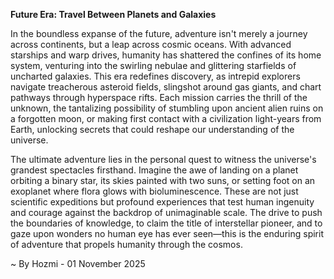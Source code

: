 
**Future Era: Travel Between Planets and Galaxies**

In the boundless expanse of the future, adventure isn't merely a journey across continents, but a leap across cosmic oceans. With advanced starships and warp drives, humanity has shattered the confines of its home system, venturing into the swirling nebulae and glittering starfields of uncharted galaxies. This era redefines discovery, as intrepid explorers navigate treacherous asteroid fields, slingshot around gas giants, and chart pathways through hyperspace rifts. Each mission carries the thrill of the unknown, the tantalizing possibility of stumbling upon ancient alien ruins on a forgotten moon, or making first contact with a civilization light-years from Earth, unlocking secrets that could reshape our understanding of the universe.

The ultimate adventure lies in the personal quest to witness the universe's grandest spectacles firsthand. Imagine the awe of landing on a planet orbiting a binary star, its skies painted with two suns, or setting foot on an exoplanet where flora glows with bioluminescence. These are not just scientific expeditions but profound experiences that test human ingenuity and courage against the backdrop of unimaginable scale. The drive to push the boundaries of knowledge, to claim the title of interstellar pioneer, and to gaze upon wonders no human eye has ever seen—this is the enduring spirit of adventure that propels humanity through the cosmos.

~ By Hozmi - 01 November 2025
